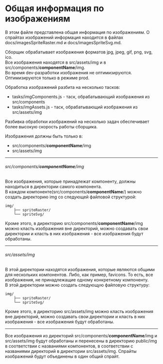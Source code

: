 # Общая информация по изображениям

В этом файле представлена общая информация по изображениям. О спрайтах
изображений информация находится в файлах docs/imagesSpriteRaster.md и
docs/imagesSpriteSvg.md.

Сборщик обрабатывает изображения форматов jpg, jpeg, gif, png, svg, ico.  
Все изображения находятся в src/assets/img и в
src/components/**componentName**/img.  
Во время dev-разработки изображения не оптимизируются. Оптимизируются только в
режиме prod.

Обработка изображений разбита на несколько тасков:
- tasks/imgComponents.js - таск, обрабатывающий изображения из src/components
- tasks/imgAssets.js - таск, обрабатывающий изображения из src/assets/img

Разбивка обработки изображений на несколько задач обеспечивает более высокую
скорость работы сборщика.

Изображения должны быть только в:
- src/components/**componentName**/img
- src/assets/img

---


###### src/components/**componentName**/img 
Все изображения, которые принадлежат компоненту, должны находиться в директории
самого компонента.  
В каждом компоненте(src/components/**componentName**/) можно создать директорию
img со следующей файловой структурой:

    img/
        ├── spriteRaster/
        └── spriteSvg/
        
Кроме этого, в директорию src/components/**componentName**/img  можно класть
изображения вне директорий, можно создавать свои директории и класть в них
изображения - все изображения будут обработаны.


---


###### src/assets/img  
В этой директории находятся изображения, которые являются общими для нескольких
компонентов. Либо, как пример, favicons. То есть, все изображения, не
принадлежащие одному конкретному компоненту.  
В этой директории можно создать следующую файловую структуру:

    img/
        ├── spriteRaster/
        └── spriteSvg/
        
Кроме этого, в директорию src/assets/img  можно класть изображения вне
директорий, можно создавать свои директории и класть в них изображения - все
изображения будут обработаны.


---


Все изображения из директорий src/components/**componentName**/img и
src/assets/img будут обработаны и перенесены в директорию public/img в
соответствии с названиями компонентов, в соответствии с названиями
директорий в директории src/assets/img. Спрайты изображений будут объединены в
один общий спрайт.

